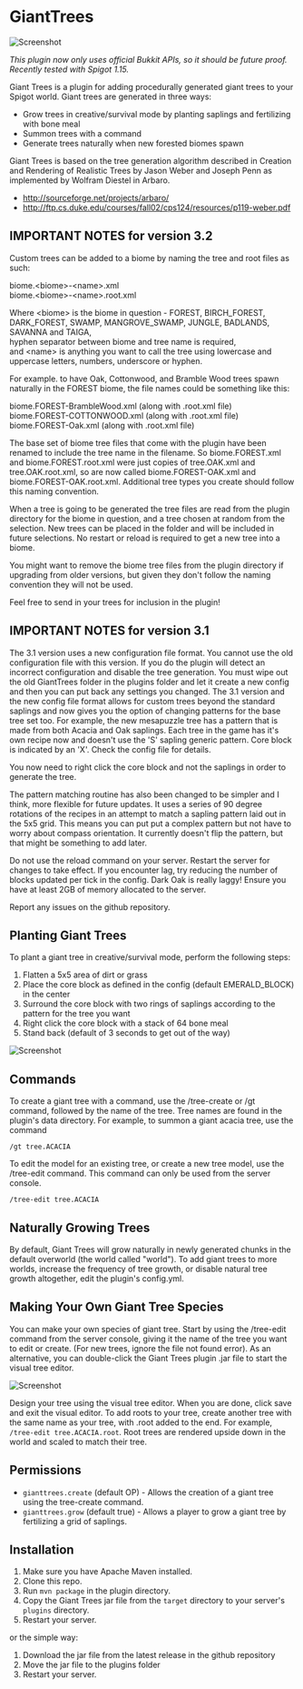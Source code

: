 # GiantTrees

![Screenshot](doc/herotree.png)

_This plugin now only uses official Bukkit APIs, so it should be future proof. Recently tested with Spigot 1.15._

Giant Trees is a plugin for adding procedurally generated giant trees to your Spigot world. Giant trees are generated in 
three ways:

* Grow trees in creative/survival mode by planting saplings and fertilizing with bone meal
* Summon trees with a command
* Generate trees naturally when new forested biomes spawn

Giant Trees is based on the tree generation algorithm described in Creation and Rendering of Realistic Trees by 
Jason Weber and Joseph Penn as implemented by Wolfram Diestel in Arbaro.

* http://sourceforge.net/projects/arbaro/
* http://ftp.cs.duke.edu/courses/fall02/cps124/resources/p119-weber.pdf

## IMPORTANT NOTES for version 3.2
Custom trees can be added to a biome by naming the tree and root files as such:

biome.&lt;biome&gt;-&lt;name&gt;.xml<br>
biome.&lt;biome&gt;-&lt;name&gt;.root.xml

Where &lt;biome&gt; is the biome in question - FOREST, BIRCH_FOREST, DARK_FOREST, SWAMP, MANGROVE_SWAMP, JUNGLE, BADLANDS, SAVANNA and TAIGA,<br>
hyphen separator between biome and tree name is required,<br>
and &lt;name&gt; is anything you want to call the tree using lowercase and uppercase letters, numbers, underscore or hyphen.

For example. to have Oak, Cottonwood, and Bramble Wood trees spawn naturally in the FOREST biome, the file names could be something like this:

biome.FOREST-BrambleWood.xml (along with .root.xml file)<br>
biome.FOREST-COTTONWOOD.xml (along with .root.xml file)<br>
biome.FOREST-Oak.xml (along with .root.xml file)<br>

The base set of biome tree files that come with the plugin have been renamed to include the tree name in the filename. So biome.FOREST.xml and biome.FOREST.root.xml were just copies of tree.OAK.xml and tree.OAK.root.xml, so are now called biome.FOREST-OAK.xml and biome.FOREST-OAK.root.xml. Additional tree types you create should follow this naming convention.

When a tree is going to be generated the tree files are read from the plugin directory for the biome in question, and a tree chosen at random from the selection. New trees can be placed in the folder and will be included in future selections. No restart or reload is required to get a new tree into a biome.

You might want to remove the biome tree files from the plugin directory if upgrading from older versions, but given they don't follow the naming convention they will not be used.

Feel free to send in your trees for inclusion in the plugin!

## IMPORTANT NOTES for version 3.1
The 3.1 version uses a new configuration file format. You cannot use the old configuration file with this version.
If you do the plugin will detect an incorrect configuration and disable the tree generation. You must wipe out
the old GiantTrees folder in the plugins folder and let it create a new config and then you can put back any
settings you changed. The 3.1 version and the new config file format allows for custom trees beyond the standard
saplings and now gives you the option of changing patterns for the base tree set too. For example, the new mesapuzzle
tree has a pattern that is made from both Acacia and Oak saplings. Each tree in the game has it's own recipe now and
doesn't use the 'S' sapling generic pattern. Core block is indicated by an 'X'. Check the config file for details.

You now need to right click the core block and not the saplings in order to generate the tree.

The pattern matching routine has also been changed to be simpler and I think, more flexible for future updates.
It uses a series of 90 degree rotations of the recipes in an attempt to match a sapling pattern laid out in the 5x5
grid. This means you can put put a complex pattern but not have to worry about compass orientation. It currently
doesn't flip the pattern, but that might be something to add later.

Do not use the reload command on your server. Restart the server for changes to take effect.
If you encounter lag, try reducing the number of blocks updated per tick in the config. Dark Oak is really laggy!
Ensure you have at least 2GB of memory allocated to the server.

Report any issues on the github repository.

## Planting Giant Trees

To plant a giant tree in creative/survival mode, perform the following steps:

1. Flatten a 5x5 area of dirt or grass
1. Place the core block as defined in the config (default EMERALD_BLOCK) in the center
1. Surround the core block with two rings of saplings according to the pattern for the tree you want
1. Right click the core block with a stack of 64 bone meal
1. Stand back (default of 3 seconds to get out of the way)


![Screenshot](doc/planting.png)

## Commands
To create a giant tree with a command, use the /tree-create or /gt command, followed by the name of the tree. Tree names 
are found in the plugin's data directory. For example, to summon a giant acacia tree, use the command

```
/gt tree.ACACIA
```

To edit the model for an existing tree, or create a new tree model, use the /tree-edit command. This command can only 
be used from the server console.

```
/tree-edit tree.ACACIA
```

## Naturally Growing Trees

By default, Giant Trees will grow naturally in newly generated chunks in the default overworld (the world called 
"world"). To add giant trees to more worlds, increase the frequency of tree growth, or disable natural tree growth
altogether, edit the plugin's config.yml.

## Making Your Own Giant Tree Species

You can make your own species of giant tree. Start by using the /tree-edit command from the server console, giving it
the name of the tree you want to edit or create. (For new trees, ignore the file not found error). As an alternative,
you can double-click the Giant Trees plugin .jar file to start the visual tree editor.

![Screenshot](doc/arbaro.png)

Design your tree using the visual tree editor. When you are done, click save and exit the visual editor. To add roots to
your tree, create another tree with the same name as your tree, with .root added to the end. For example, 
`/tree-edit tree.ACACIA.root`. Root trees are rendered upside down in the world and scaled to match their tree.

## Permissions

* `gianttrees.create` (default OP) - Allows the creation of a giant tree using the tree-create command.
* `gianttrees.grow` (default true) - Allows a player to grow a giant tree by fertilizing a grid of saplings.

## Installation

1. Make sure you have Apache Maven installed.
1. Clone this repo.
1. Run `mvn package` in the plugin directory.
1. Copy the Giant Trees jar file from the `target` directory to your server's `plugins` directory.
1. Restart your server.

or the simple way:

1. Download the jar file from the latest release in the github repository
1. Move the jar file to the plugins folder
1. Restart your server.
